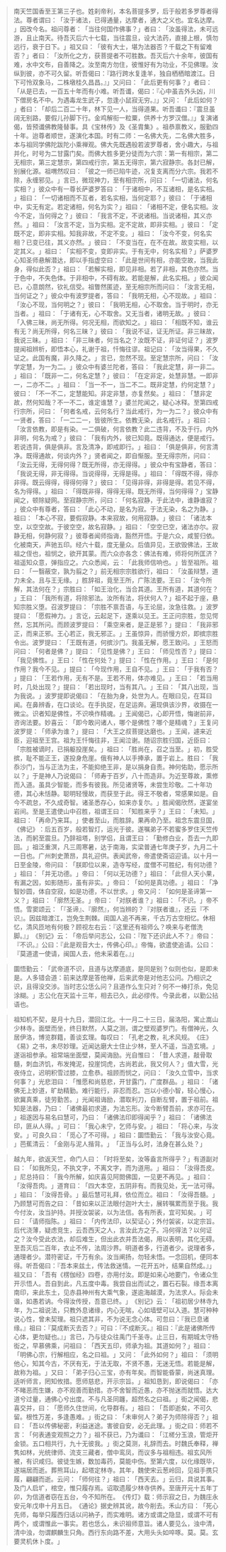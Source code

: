 > 南天竺国香至王第三子也。姓刹帝利，本名菩提多罗，后于般若多罗尊者得法。尊者谓曰：​「汝于诸法，已得通量，达摩者，通大之义也。宜名达摩。​」因改今名。祖问尊者：​「当往何国作佛事？​」者曰：​「汝虽得法，未可远游，且止南天。待吾灭后六十七载，当往震旦，设大法药，直接上根，慎勿远行，衰于日下。​」祖又曰：​「彼有大士，堪为法器否？千载之下有留难否？​」者曰：​「汝所化之方，获菩提者不可胜数。吾灭后六十余年，彼国有难，水中文布，自善降之。汝至南方勿住，彼惟好有为功业，不见佛理。汝纵到彼，亦不可久留。听吾偈曰：『路行跨水复逢羊，独自栖栖暗渡江。日下可怜双象马，二株墩桂久昌昌。』」又问曰：​「此后更有何事？​」者曰：​「从是已去，一百五十年而有小难。听吾谶，偈曰：『心中虽吉外头凶，川下僧房名不中。为遇毒龙生武子，忽逢小鼠寂无穷。』」又问：​「此后如何？​」者曰：​「却后二百二十年，林下见一人，当得道果。听吾谶曰：『震旦虽阔无别路，要假儿孙脚下行。金鸡解衔一粒粟，供养十方罗汉僧。』」复演诸偈，皆预谶佛教隆替事。具《宝林传》及《圣胄集》​。祖恭禀教义，服勤四十年。迨尊者顺世，遂演化本国。时有二师：一名佛大先，二名佛大胜多，本与祖同学佛陀跋陀小乘禅观。佛大先既遇般若波罗尊者，舍小趣大，与祖并化，时号为二甘露门矣。而佛大胜多更分徒而为六宗：第一有相宗，第二无相宗，第三定慧宗，第四戒行宗，第五无得宗，第六寂静宗。各封已解，别展化源。祖喟然叹曰：​「彼之一师已陷牛迹，况复支离而分六宗。我若不除，永缠邪见。​」言已，微现神力，至有相宗所，问曰：​「一切诸法，何名实相？​」彼众中有一尊长萨婆罗答曰：​「于诸相中，不互诸相，是名实相。​」祖曰：​「一切诸相而不互者，若名实相，当何定耶？​」彼曰：​「于诸相中，实无有定。若定诸相，何名为实？​」祖曰：​「诸相不定，便名实相。汝今不定，当何得之？​」彼曰：​「我言不定，不说诸相。当说诸相，其义亦然。​」祖曰：​「汝言不定，当为实相。定不定故，即非实相。​」彼曰：​「定既不定，即非实相。知我非故，不定不变。​」祖曰：​「汝今不变，何名实相？已变已往，其义亦然。​」彼曰：​「不变当在，在不在故。故变实相，以定其义。​」祖曰：​「实相不变，变即非实。于有无中，何名实相？​」萨婆罗心知圣师悬解潜达，即以手指虚空曰：​「此是世间有相，亦能空故，当我此身，得似此否？​」祖曰：​「若解实相，即见非相。若了非相，其色亦然。当于色中，不失色体。于非相中，不碍有故。若能是解，此名实相。​」彼众闻已，心意朗然，钦礼信受。祖瞥然匿迹，至无相宗所而问曰：​「汝言无相，当何证之？​」彼众中有波罗提者，答曰：​「我明无相，心不现故。​」祖曰：​「汝心不现，当何明之？​」彼曰：​「我明无相，心不取舍。当于明时，亦无当者。​」祖曰：​「于诸有无，心不取舍。又无当者，诸明无故。​」彼曰：​「入佛三昧，尚无所得。何况无相，而欲知之。​」祖曰：​「相既不知，谁云有无？尚无所得，何名三昧？​」彼曰：​「我说不证，证无所证。非三昧故，我说三昧。​」祖曰：​「非三昧者，何当名之？汝既不证，非证何证？​」波罗提闻祖辨析，即悟本心，礼谢于祖，忏悔往谬。祖记曰：​「汝当得果，不久证之。此国有魔，非久降之。​」言已，忽然不现。至定慧宗所，问曰：​「汝学定慧，为一为二。​」彼众中有婆兰陀者，答曰：​「我此定慧，非一非二。​」祖曰：​「既非一二，何名定慧？​」彼曰：​「在定非定，处慧非慧。一即非一，二亦不二。​」祖曰：​「当一不一，当二不二。既非定慧，约何定慧？​」彼曰：​「不一不二，定慧能知。非定非慧，亦复然矣。​」祖曰：​「慧非定故，然何知哉？不一不二，谁定谁慧？​」婆兰陀闻之，疑心冰释。至第四戒行宗所，问曰：​「何者名戒，云何名行？当此戒行，为一为二？​」彼众中有一贤者，答曰：​「一二二一，皆彼所生。依教无染，此名戒行。​」祖曰：​「汝言依教，即是有染。一二俱破，何言依教？此二违背，不及于行。内外非明，何名为戒？​」彼曰：​「我有内外，彼已知竟。既得通达，便是戒行。若说违背，俱是俱非。言及清净，即戒即行。​」祖曰：​「俱是俱非，何言清净。既得通故，何谈内外？​」贤者闻之，即自惭服。至无得宗所，问曰：​「汝云无得，无得何得？既无所得，亦无得得。​」彼众中有宝静者，答曰：​「我说无得，非无得得。当说得得，无得是得。​」祖曰：​「得既不得，得亦非得。既云得得，得得何得？​」彼曰：​「见得非得，非得是得。若见不得，名为得得。​」祖曰：​「得既非得，得得无得。既无所得，当何得得？​」宝静闻之，顿除疑网。至寂静宗所，问曰：​「何名寂静，于此法中，谁静谁寂？​」彼众中有尊者，答曰：​「此心不动，是名为寂。于法无染，名之为静。​」祖曰：​「本心不寂，要假寂静。本来寂故，何用寂静。​」彼曰：​「诸法本空，以空空故。于彼空空，故名寂静。​」祖曰：​「空空已空，诸法亦尔。寂静无相，何静何寂？​」彼尊者闻师指诲，豁然开悟。于是六众，咸誓归依。化被南天，声驰五印。经六十载，度无量众。后值异见，王欲毁佛法，王故祖之侄也，祖悯之，欲开其蒙。而六众亦各念：佛法有难，师将何所匡济？祖遥知众意，弹指应之。六众悉闻，云：​「此我师信响也。​」皆至祖所。祖曰：​「一翳蔽空，孰为翦之？​」前无相宗宗胜欲行，祖曰：​「汝虽辩慧，道力未全。且与王无缘。​」胜辞祖，竟至王所，广陈法要。王曰：​「汝今所解，其法何在？​」宗胜曰：​「如王治化，当合其道。王所有道，其道何在？​」王曰：​「我所有道，将除邪法。汝所有法，将伏何人？​」祖不起于座，悬知宗胜义堕。召波罗提曰：​「宗胜不禀吾语，与王论屈，汝急往救。​」波罗提曰：​「愿假神力。​」言讫，云起足下，遂乘以见王。王正问宗胜，忽见愕然，忘其所问。而顾波罗提曰：​「乘空来者，是正是邪？​」提曰：​「我非邪正，而来正邪。王心若正，我无邪正。​」王虽惊异，而骄慢方炽，即摈宗胜令出。波罗提曰：​「王既有道，何摈沙门。我虽无解，愿王致问。​」王怒而问曰：​「何者是佛？​」提曰：​「见性是佛？​」王曰：​「师见性否？​」提曰：​「我见佛性。​」王曰：​「性在何处？​」提曰：​「性在作用。​」王曰：​「是何作用？我今不见。​」提曰：​「今现作用，王自不见。​」王曰：​「于我有否？​」提曰：​「王若作用，无有不是。王若不用，体亦难见。​」王曰：​「若当用时，几处出现？​」提曰：​「若出现时，当有其八。​」王曰：​「其八出现，当为我说。​」波罗提即说偈曰：​「在胎为身，处世为人。在眼曰见，在耳曰闻。在鼻辨香，在口谈论。在手执捉，在足运奔。遍现俱该沙界，收摄在一微尘。识者知是佛性，不识唤作精魂。​」王闻偈已，心即开悟，悔谢前非，咨询法要。妙喜云：​「即今敢问诸人，哪个是佛性？哪个是精魂？​」王复问波罗提：​「师承为谁？​」提曰：​「大王之叔菩提达磨也。​」王闻，遽来近臣，迎祖至王宫。祖为王忏悔往非，王闻泣谢。随诏宗胜归国，近臣曰：​「宗胜被谪时，已捐躯投崖矣。​」祖曰：​「胜尚在，召之当至。​」初，胜受摈，耻不能正王，遂投身危崖。俄有神人以手捧承，置于岩上。胜曰：​「我忝沙门，当与正法为主，不能抑绝王非，是以捐身自责。神何佑助，愿示所以？​」于是神人乃说偈曰：​「师寿于百岁，八十而造非。为近至尊故，熏修而入道。虽具少智能，而多有彼我。所见诸贤等，未尝生珍敬。二十年功德，其心未恬静。聪明轻慢故，而获至于此。得王不敬者，常感果如是。自今不疏怠，不久成奇智。诸圣悉存心，如来亦复尔。​」胜闻偈欣然，遂宴坐岩间。至是王遣使山中召胜，祖谓王曰：​「知胜来乎？​」王曰：​「未知。​」祖曰：​「再命乃来耳。​」使者至山，而胜辞。果再命乃至。祖念东震旦国，​《佛记》​：后五百岁，般若智灯，运光于彼。遂嘱弟子不若蜜多罗住天竺传法，而躬至震旦。乃辞祖塔，别学侣，且谓王曰：​「勤修白业，吾去一九即回。​」祖泛重溟，凡三周寒暑，达于南海，实梁普通七年庚子岁，九月二十一日也。广州刺史萧昂，具礼迎供。表闻武帝，帝遣使斋诏迎请。以十月一日至金陵，帝问曰：​「朕即位以来，造寺写经，度僧不可胜纪，有何功德？​」祖曰：​「并无功德。​」帝曰：​「何以无功德？​」祖曰：​「此但人天小果，有漏之因，如影随形，虽有非实。​」帝曰：​「如何是真功德。​」祖曰：​「净智妙圆，体自空寂，如是功德，不以世求。​」帝又问：​「如何是圣谛第一义？​」祖曰：​「廓然无圣。​」帝曰：​「对朕者谁？​」祖曰：​「不识。​」帝不悟。雪窦颂云：​「『圣谛』、『廓然』，何当辨的？『对朕者谁』，还云『不识』。因兹暗渡江，岂免生荆棘。闺国人追不再来，千古万古空相忆。休相忆，清风匝地有何极？顾视左右云：『这里还有祖师么？唤来与老僧洗脚。』」​《别记》云：​「帝后举问志公，公曰：『陛下还识此人不？』帝曰：『不识。』公曰：『此是观音大士，传佛心印。』帝悔，欲遣使追请。公曰：『莫道遣一使请，闽国人去，他未采着在。』」

> 圜悟勤云：​「武帝道不识，且道与达摩道底，是同是别？似则也似，是即未是。人多错会道：前来达摩是答他禅，后来武帝是对他志公问。乃相识之识，且得没交涉。当时志公恁么问？且道作么生只对？何不一棒打杀，免见涂糊。​」志公化在天监十三年，相去已久，此必缪传。今录此者，以勤公拈语也。

> 祖知机不契，是月十九日，潜回江北。十一月二十三日，届洛阳，寓止嵩山少林寺。面壁而坐，终日默然，人莫之测，谓之壁观婆罗门。有僧神光，久居伊洛，博览群籍，善谈玄理。每叹曰：​「孔老之教，礼术风规。​《庄》​《易》之书，未尽妙理。近闻达磨大士住止少林，至人不遥，当造玄境。​」遂诣祖参承。祖常端坐面壁，莫闻诲励。光自惟曰：​「昔人求道，敲骨取髓，刺血济饥，布发掩泥，投崖饲虎，古尚若此，我又何人？​」值大雪，光夜侍立，迟明积雪过膝，立愈恭。祖顾而悯之，问曰：​「汝久立雪中，当求何事？​」光悲泪曰：​「惟愿和尚慈悲，开甘露门，广度群品。​」祖曰：​「诸佛无上妙道，旷劫精勤。难行能行，非忍而忍。岂以小德小智，轻心慢心，欲冀真乘，徒劳勤苦。​」光闻祖诲励，潜取利刀，自断左臂，置于祖前。祖知是法器，乃曰：​「诸佛最初求道，为法忘形。汝今断臂吾前，求亦可在。​」祖遂因与易名曰慧可，乃曰：​「诸佛法印即得闻乎？​」祖曰：​「诸佛法印，匪从人得。​」可曰：​「我心未宁，乞师与安。​」祖曰：​「将心来，与汝安。​」可良久曰：​「觅心了不可得。​」祖曰：圜悟勤云：​「我与汝安心竟。​」芭蕉清云：​「金刚与泥人揩背。​」​「正当与么时，法身在甚么处？​」

> 越九年，欲返天竺，命门人曰：​「时将至矣，汝等盍言所得乎？​」有道副对曰：​「如我所见，不执文字，不离文字，而为道用。​」祖曰：​「汝得吾皮。​」尼总持曰：​「我今所解，如庆喜见阿閦佛国，一见更不再见。​」祖曰：​「汝得吾肉。​」道育曰：​「四大本空，五阴非有。而我见处，无一法可得。​」祖曰：​「汝得吾骨。​」最后慧可礼拜，依位而立。祖曰：​「汝得吾髓。​」乃顾慧可而告之曰：​「昔如来以正法眼付迦叶大士，展转嘱累而至于我。我今付汝，汝当护持。并授汝袈裟，以为法信。各有所表，宜可知矣。​」可曰：​「请师指陈。​」祖曰：​「内传法印，以契证心；外付袈裟，以定宗旨。后代浇薄，疑虑竞生，云吾西天之人，言汝此方之子。冯何得法？以何证之？汝今受此衣法，却后难生，但出此衣并吾法偈，用以表明，其化无碍。至吾灭后二百年，衣止不传，法周沙界。明道者多，行道者少。说理者多，通理者少。潜符密证，千万有余。汝当阐扬，勿轻未悟。一念回机，便同本得。听吾偈曰：『吾本来兹土，传法救迷情。一花开五叶，结果自然成。』」祖又曰：​「吾有《楞伽经》四卷，亦用付汝。即是如来心地要门，令诸众生开示悟人。吾自到此，凡五度中毒。我尝自出而试之，置石石裂。缘吾本离南印，来此东土，见赤县神州有大乘气象，遂逾海越漠，为法求人。际会未谐，如愚若讷。今得汝传授，吾意已终。​」​《别记》云：​「祖初居少林寺九年，为二祖说法，只教外息诸缘，内心无喘，心如墙壁可以入道。慧可种种说心性，曾未契理。祖只遮其非，不为说无念心体。可忽曰：『我已息诸缘。』祖曰：『莫成断灭去否？』可曰：『不成断灭。』祖曰：『此是诸佛所传心体，更勿疑也。』」言已，乃与徒众往禹门千圣寺。止三日，有期城太守杨衒之，早慕佛乘，问祖曰：​「西天五印，师承为祖。其道如何？​」祖曰：​「明佛心宗，行解相应，名之曰祖。​」又问：​「此外如何？​」祖曰：​「须明他心，知其今古，不厌有无，于法无取，不贤不愚，无迷无悟。若能是解，故称为祖。​」又曰：​「弟子归心三宝，亦有年矣。而智能昏蒙，尚迷真理。适听师言，罔知攸措。愿师慈悲，开示宗旨。​」祖知恳到，即说偈曰：​「亦不睹恶而生嫌，亦不观善而勤措。亦不舍智而近愚，亦不抛迷而就悟。达大道兮过量，通佛心兮出度。不与凡圣同躔，超然名之曰祖。​」街之闻偈，悲喜交并，曰：​「愿师久住世间，化导群有。​」祖曰：​「吾即逝矣，不可久留。根性万差，多逢愚难。​」街之曰：​「未审何人？弟子为师除得否？​」祖曰：​「吾以传佛秘密，利益迷途。害彼自安，必无此理。​」街之曰：师若不言：​「何表通变观照之力？​」祖不获已，乃为谶曰：​「江槎分玉浪，管炬开金锁。五口相共行，九十无彼我。​」街之莫测，礼辞而去。时魏氏奉释，禅隽如林，光统律师、流支三藏者，僧中鸾凤，而议多与祖相违。祖玄风所被，有识咸归。彼徒生嫉，数加毒药，莫能中伤。至第六度，以化缘既毕，遂端居而逝。葬熊耳山，起塔定林寺。其年，魏使宋云葱岭回，见祖手携只履，翩翩而逝。云问：​「师何往？​」祖曰：​「西天去。​」云归，具说其事。及门人启圹，棺空，惟只履存焉。诏取遗履少林寺供养。至唐开元十五年丁卯，为信道者窃在五台，今不知所在。​《传灯》载：师示寂之日，为魏庄永安元年戊申十月五日。​《通论》据史辨其讹，故今削去。禾山方曰：​「死心先师，每举只履西归话以问衲子，而实难明。诸方或谓之隐显，或谓不可有两个，或谓惟此一事实。若也恁么，未识祖师意旨。诸人要见么，浊中清，清中浊，勿谓麒麟生只角。西行东向路不差，大用头头如啐啄。莫。莫。玄要灵机休卜度。​」


